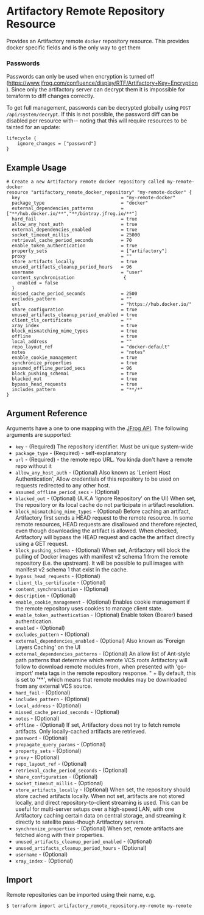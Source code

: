 # Artifactory Remote Repository Resource

Provides an Artifactory remote `docker` repository resource. This provides docker specific fields and is the only way to get them

### Passwords
Passwords can only be used when encryption is turned off (https://www.jfrog.com/confluence/display/RTF/Artifactory+Key+Encryption). 
Since only the artifactory server can decrypt them it is impossible for terraform to diff changes correctly.

To get full management, passwords can be decrypted globally using `POST /api/system/decrypt`. If this is not possible, 
the password diff can be disabled per resource with-- noting that this will require resources to be tainted for an update:
```hcl
lifecycle {
    ignore_changes = ["password"]
}
``` 

## Example Usage

```hcl
# Create a new Artifactory remote docker repository called my-remote-docker
resource "artifactory_remote_docker_repository" "my-remote-docker" {
  key                                     = "my-remote-docker"
  package_type                            = "docker"
  external_dependencies_patterns          = ["**/hub.docker.io/**","**/bintray.jfrog.io/**"]
  hard_fail                               = true
  allow_any_host_auth                     = true
  external_dependencies_enabled           = true
  socket_timeout_millis                   = 25000
  retrieval_cache_period_seconds          = 70
  enable_token_authentication             = true
  property_sets                           = ["artifactory"]
  proxy                                   = ""
  store_artifacts_locally                 = true
  unused_artifacts_cleanup_period_hours   = 96
  username                                = "user"
  content_synchronisation                  {
    enabled = false
  }
  missed_cache_period_seconds             = 2500
  excludes_pattern                        = ""
  url                                     = "https://hub.docker.io/"
  share_configuration                     = true
  unused_artifacts_cleanup_period_enabled = true
  client_tls_certificate                  = ""
  xray_index                              = true
  block_mismatching_mime_types            = true
  offline                                 = true
  local_address                           = ""
  repo_layout_ref                         = "docker-default"
  notes                                   = "notes"
  enable_cookie_management                = true
  synchronize_properties                  = true
  assumed_offline_period_secs             = 96
  block_pushing_schema1                   = true
  blacked_out                             = true
  bypass_head_requests                    = true
  includes_pattern                        = "**/*"
}
```

## Argument Reference

Arguments have a one to one mapping with the [JFrog API](https://www.jfrog.com/confluence/display/RTF/Repository+Configuration+JSON). The following arguments are supported:

* `key` - (Required) The repository identifier. Must be unique system-wide
* `package_type` - (Required) - self-explanatory
* `url` - (Required) - the remote repo URL. You kinda don't have a remote repo without it
* `allow_any_host_auth` - (Optional) Also known as 'Lenient Host Authentication', Allow credentials of this repository to be used on requests redirected to any other host.
* `assumed_offline_period_secs` - (Optional)
* `blacked_out` - (Optional) (A.K.A 'Ignore Repository' on the UI) When set, the repository or its local cache do not participate in artifact resolution.
* `block_mismatching_mime_types` - (Optional) Before caching an artifact, Artifactory first sends a HEAD request to the remote resource. In some remote resources, HEAD requests are disallowed and therefore rejected, even though downloading the artifact is allowed. When checked, Artifactory will bypass the HEAD request and cache the artifact directly using a GET request.
* `block_pushing_schema` - (Optional) When set, Artifactory will block the pulling of Docker images with manifest v2 schema 1 from the remote repository (i.e. the upstream). It will be possible to pull images with manifest v2 schema 1 that exist in the cache.
* `bypass_head_requests` - (Optional)
* `client_tls_certificate` - (Optional)
* `content_synchronisation` - (Optional)
* `description` - (Optional)
* `enable_cookie_management` - (Optional) Enables cookie management if the remote repository uses cookies to manage client state.
* `enable_token_authentication` - (Optional) Enable token (Bearer) based authentication.
* `enabled` - (Optional)
* `excludes_pattern` - (Optional)
* `external_dependencies_enabled` - (Optional) Also known as 'Foreign Layers Caching' on the UI
* `external_dependencies_patterns` - (Optional) An allow list of Ant-style path patterns that determine which remote VCS roots Artifactory will 
  follow to download remote modules from, when presented with 'go-import' meta tags in the remote repository response. " +
  By default, this is set to '**', which means that remote modules may be downloaded from any external VCS source.
* `hard_fail` - (Optional)
* `includes_pattern` - (Optional)
* `local_address` - (Optional)
* `missed_cache_period_seconds` - (Optional)
* `notes` - (Optional)
* `offline` - (Optional) If set, Artifactory does not try to fetch remote artifacts. Only locally-cached artifacts are retrieved.
* `password` - (Optional)
* `propagate_query_params` - (Optional)
* `property_sets` - (Optional)
* `proxy` - (Optional)
* `repo_layout_ref` - (Optional)
* `retrieval_cache_period_seconds` - (Optional)
* `share_configuration` - (Optional)
* `socket_timeout_millis` - (Optional)
* `store_artifacts_locally` - (Optional) When set, the repository should store cached artifacts locally. When not set, artifacts are not stored locally, and direct repository-to-client streaming is used. This can be useful for multi-server setups over a high-speed LAN, with one Artifactory caching certain data on central storage, and streaming it directly to satellite pass-though Artifactory servers.
* `synchronize_properties` - (Optional) When set, remote artifacts are fetched along with their properties.
* `unused_artifacts_cleanup_period_enabled` - (Optional)
* `unused_artifacts_cleanup_period_hours` - (Optional)
* `username` - (Optional)
* `xray_index` - (Optional)


## Import

Remote repositories can be imported using their name, e.g.

```
$ terraform import artifactory_remote_repository.my-remote my-remote
```
